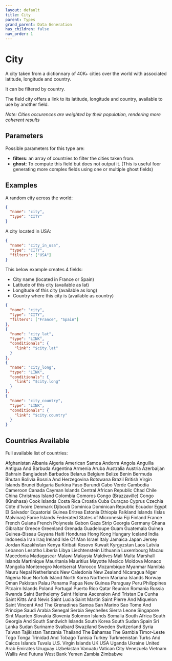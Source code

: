 ```yaml
---
layout: default
title: City
parent: Types
grand_parent: Data Generation
has_children: false
nav_order: 1
---
```


# City

A city taken from a dictionnary of 40K+ cities over the world with associated latitude, longitude and country.

It can be filtered by country.

The field city offers a link to its latitude, longitude and country, available to use by another field.

_Note: Cities occurences are weighted by their population, rendering more coherent results_


## Parameters

Possible parameters for this type are:

- **filters**: an array of countries to filter the cities taken from.
- **ghost**: To compute this field but does not output it. (This is useful foor generating more complex fields using one or multiple ghost fields)


## Examples

A random city across the world:

```json
{
  "name": "city",
  "type": "CITY"
}
```

A city located in USA:

```json
{
  "name": "city_in_usa",
  "type": "CITY",
  "filters": ["USA"]
}
```


This below example creates 4 fields: 

- City name (located in France or Spain)
- Latitude of this city (available as lat)
- Longitude of this city (available as long)
- Country where this city is (available as country)

```json
{
  "name": "city",
  "type": "CITY",
  "filters": ["France", "Spain"]
},
{
  "name": "city_lat",
  "type": "LINK",
  "conditionals": {
    "link": "$city.lat"
  }
},
{
  "name": "city_long",
  "type": "LINK",
  "conditionals": {
    "link": "$city.long"
  }
},
{
  "name": "city_country",
  "type": "LINK",
  "conditionals": {
    "link": "$city.country"
  }
}
```

## Countries Available

Full available list of countries: 

Afghanistan
Albania
Algeria
American Samoa
Andorra
Angola
Anguilla
Antigua And Barbuda
Argentina
Armenia
Aruba
Australia
Austria
Azerbaijan
Bahrain
Bangladesh
Barbados
Belarus
Belgium
Belize
Benin
Bermuda
Bhutan
Bolivia
Bosnia And Herzegovina
Botswana
Brazil
British Virgin Islands
Brunei
Bulgaria
Burkina Faso
Burundi
Cabo Verde
Cambodia
Cameroon
Canada
Cayman Islands
Central African Republic
Chad
Chile
China
Christmas Island
Colombia
Comoros
Congo (Brazzaville)
Congo (Kinshasa)
Cook Islands
Costa Rica
Croatia
Cuba
Curaçao
Cyprus
Czechia
Côte d'Ivoire
Denmark
Djibouti
Dominica
Dominican Republic
Ecuador
Egypt
El Salvador
Equatorial Guinea
Eritrea
Estonia
Ethiopia
Falkland Islands (Islas Malvinas)
Faroe Islands
Federated States of Micronesia
Fiji
Finland
France
French Guiana
French Polynesia
Gabon
Gaza Strip
Georgia
Germany
Ghana
Gibraltar
Greece
Greenland
Grenada
Guadeloupe
Guam
Guatemala
Guinea
Guinea-Bissau
Guyana
Haiti
Honduras
Hong Kong
Hungary
Iceland
India
Indonesia
Iran
Iraq
Ireland
Isle Of Man
Israel
Italy
Jamaica
Japan
Jersey
Jordan
Kazakhstan
Kenya
Kiribati
Kosovo
Kuwait
Kyrgyzstan
Laos
Latvia
Lebanon
Lesotho
Liberia
Libya
Liechtenstein
Lithuania
Luxembourg
Macau
Macedonia
Madagascar
Malawi
Malaysia
Maldives
Mali
Malta
Marshall Islands
Martinique
Mauritania
Mauritius
Mayotte
Mexico
Moldova
Monaco
Mongolia
Montenegro
Montserrat
Morocco
Mozambique
Myanmar
Namibia
Nauru
Nepal
Netherlands
New Caledonia
New Zealand
Nicaragua
Niger
Nigeria
Niue
Norfolk Island
North Korea
Northern Mariana Islands
Norway
Oman
Pakistan
Palau
Panama
Papua New Guinea
Paraguay
Peru
Philippines
Pitcairn Islands
Poland
Portugal
Puerto Rico
Qatar
Reunion
Romania
Russia
Rwanda
Saint Barthelemy
Saint Helena  Ascension  And Tristan Da Cunha
Saint Kitts And Nevis
Saint Lucia
Saint Martin
Saint Pierre And Miquelon
Saint Vincent And The Grenadines
Samoa
San Marino
Sao Tome And Principe
Saudi Arabia
Senegal
Serbia
Seychelles
Sierra Leone
Singapore
Sint Maarten
Slovakia
Slovenia
Solomon Islands
Somalia
South Africa
South Georgia And South Sandwich Islands
South Korea
South Sudan
Spain
Sri Lanka
Sudan
Suriname
Svalbard
Swaziland
Sweden
Switzerland
Syria
Taiwan
Tajikistan
Tanzania
Thailand
The Bahamas
The Gambia
Timor-Leste
Togo
Tonga
Trinidad And Tobago
Tunisia
Turkey
Turkmenistan
Turks And Caicos Islands
Tuvalu
U.S. Virgin Islands
UK
USA
Uganda
Ukraine
United Arab Emirates
Uruguay
Uzbekistan
Vanuatu
Vatican City
Venezuela
Vietnam
Wallis And Futuna
West Bank
Yemen
Zambia
Zimbabwe